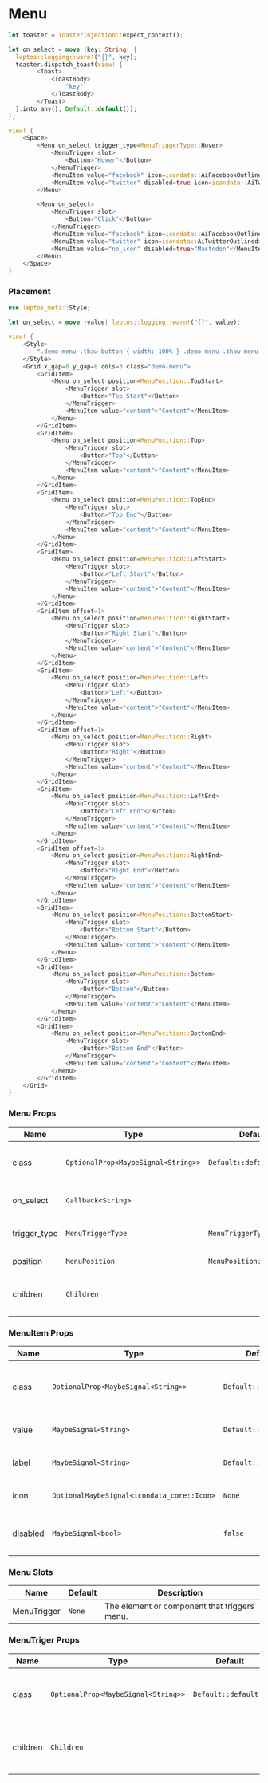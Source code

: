# Menu

```rust demo
let toaster = ToasterInjection::expect_context();

let on_select = move |key: String| {
  leptos::logging::warn!("{}", key);
  toaster.dispatch_toast(view! {
        <Toast>
            <ToastBody>
                "key"
            </ToastBody>
        </Toast>
  }.into_any(), Default::default());
};

view! {
    <Space>
        <Menu on_select trigger_type=MenuTriggerType::Hover>
            <MenuTrigger slot>
                <Button>"Hover"</Button>
            </MenuTrigger>
            <MenuItem value="facebook" icon=icondata::AiFacebookOutlined>"Facebook"</MenuItem>
            <MenuItem value="twitter" disabled=true icon=icondata::AiTwitterOutlined>"Twitter"</MenuItem>
        </Menu>

        <Menu on_select>
            <MenuTrigger slot>
                <Button>"Click"</Button>
            </MenuTrigger>
            <MenuItem value="facebook" icon=icondata::AiFacebookOutlined>"Facebook"</MenuItem>
            <MenuItem value="twitter" icon=icondata::AiTwitterOutlined>"Twitter"</MenuItem>
            <MenuItem value="no_icon" disabled=true>"Mastodon"</MenuItem>
        </Menu>
    </Space>
}
```

### Placement

```rust demo
use leptos_meta::Style;

let on_select = move |value| leptos::logging::warn!("{}", value);

view! {
    <Style>
        ".demo-menu .thaw-button { width: 100% } .demo-menu .thaw-menu-trigger { display: block }"
    </Style>
    <Grid x_gap=8 y_gap=8 cols=3 class="demo-menu">
        <GridItem>
            <Menu on_select position=MenuPosition::TopStart>
                <MenuTrigger slot>
                    <Button>"Top Start"</Button>
                </MenuTrigger>
                <MenuItem value="content">"Content"</MenuItem>
            </Menu>
        </GridItem>
        <GridItem>
            <Menu on_select position=MenuPosition::Top>
                <MenuTrigger slot>
                    <Button>"Top"</Button>
                </MenuTrigger>
                <MenuItem value="content">"Content"</MenuItem>
            </Menu>
        </GridItem>
        <GridItem>
            <Menu on_select position=MenuPosition::TopEnd>
                <MenuTrigger slot>
                    <Button>"Top End"</Button>
                </MenuTrigger>
                <MenuItem value="content">"Content"</MenuItem>
            </Menu>
        </GridItem>
        <GridItem>
            <Menu on_select position=MenuPosition::LeftStart>
                <MenuTrigger slot>
                    <Button>"Left Start"</Button>
                </MenuTrigger>
                <MenuItem value="content">"Content"</MenuItem>
            </Menu>
        </GridItem>
        <GridItem offset=1>
            <Menu on_select position=MenuPosition::RightStart>
                <MenuTrigger slot>
                    <Button>"Right Start"</Button>
                </MenuTrigger>
                <MenuItem value="content">"Content"</MenuItem>
            </Menu>
        </GridItem>
        <GridItem>
            <Menu on_select position=MenuPosition::Left>
                <MenuTrigger slot>
                    <Button>"Left"</Button>
                </MenuTrigger>
                <MenuItem value="content">"Content"</MenuItem>
            </Menu>
        </GridItem>
        <GridItem offset=1>
            <Menu on_select position=MenuPosition::Right>
                <MenuTrigger slot>
                    <Button>"Right"</Button>
                </MenuTrigger>
                <MenuItem value="content">"Content"</MenuItem>
            </Menu>
        </GridItem>
        <GridItem>
            <Menu on_select position=MenuPosition::LeftEnd>
                <MenuTrigger slot>
                    <Button>"Left End"</Button>
                </MenuTrigger>
                <MenuItem value="content">"Content"</MenuItem>
            </Menu>
        </GridItem>
        <GridItem offset=1>
            <Menu on_select position=MenuPosition::RightEnd>
                <MenuTrigger slot>
                    <Button>"Right End"</Button>
                </MenuTrigger>
                <MenuItem value="content">"Content"</MenuItem>
            </Menu>
        </GridItem>
        <GridItem>
            <Menu on_select position=MenuPosition::BottomStart>
                <MenuTrigger slot>
                    <Button>"Bottom Start"</Button>
                </MenuTrigger>
                <MenuItem value="content">"Content"</MenuItem>
            </Menu>
        </GridItem>
        <GridItem>
            <Menu on_select position=MenuPosition::Bottom>
                <MenuTrigger slot>
                    <Button>"Bottom"</Button>
                </MenuTrigger>
                <MenuItem value="content">"Content"</MenuItem>
            </Menu>
        </GridItem>
        <GridItem>
            <Menu on_select position=MenuPosition::BottomEnd>
                <MenuTrigger slot>
                    <Button>"Bottom End"</Button>
                </MenuTrigger>
                <MenuItem value="content">"Content"</MenuItem>
            </Menu>
        </GridItem>
    </Grid>
}
```

### Menu Props

| Name | Type | Default | Description |
| --- | --- | --- | --- |
| class | `OptionalProp<MaybeSignal<String>>` | `Default::default()` | Addtional classes for the menu element. |
| on_select | `Callback<String>` |  | Called when item is selected. |
| trigger_type | `MenuTriggerType` | `MenuTriggerType::Click` | Action that displays the menu. |
| position | `MenuPosition` | `MenuPosition::Bottom` | Menu position. |
| children | `Children` |  | The content inside menu. |

### MenuItem Props

| Name | Type | Default | Description |
| --- | --- | --- | --- |
| class | `OptionalProp<MaybeSignal<String>>` | `Default::default()` | Addtional classes for the menu item element. |
| value | `MaybeSignal<String>` | `Default::default()` | The value of the menu item. |
| label | `MaybeSignal<String>` | `Default::default()` | The label of the menu item. |
| icon | `OptionalMaybeSignal<icondata_core::Icon>` | `None` | The icon of the menu item. |
| disabled | `MaybeSignal<bool>` | `false` | Whether the menu item is disabled. |

### Menu Slots

| Name        | Default | Description                                  |
| ----------- | ------- | -------------------------------------------- |
| MenuTrigger | `None`  | The element or component that triggers menu. |

### MenuTriger Props

| Name | Type | Default | Description |
| --- | --- | --- | --- |
| class | `OptionalProp<MaybeSignal<String>>` | `Default::default()` | Addtional classes for the menu trigger element. |
| children | `Children` |  | The content inside menu trigger. |
